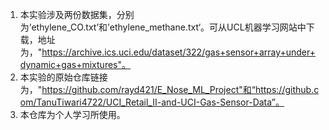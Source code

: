 1. 本实验涉及两份数据集，分别为‘ethylene_CO.txt’和’ethylene_methane.txt‘。可从UCL机器学习网站中下载，地址为，"https://archive.ics.uci.edu/dataset/322/gas+sensor+array+under+dynamic+gas+mixtures"。
2. 本实验的原始仓库链接为，"https://github.com/rayd421/E_Nose_ML_Project"和“https://github.com/TanuTiwari4722/UCI_Retail_II-and-UCI-Gas-Sensor-Data”。
2. 本仓库为个人学习所使用。